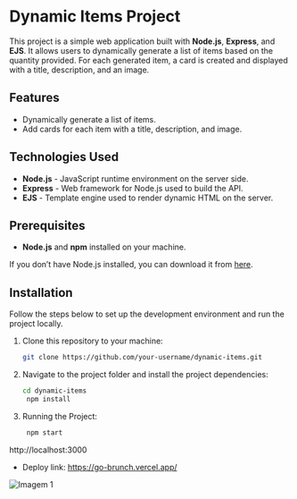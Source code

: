 # Dynamic Items Project

This project is a simple web application built with **Node.js**, **Express**, and **EJS**. It allows users to dynamically generate a list of items based on the quantity provided. For each generated item, a card is created and displayed with a title, description, and an image.

## Features

- Dynamically generate a list of items.
- Add cards for each item with a title, description, and image.

## Technologies Used

- **Node.js** - JavaScript runtime environment on the server side.
- **Express** - Web framework for Node.js used to build the API.
- **EJS** - Template engine used to render dynamic HTML on the server.

## Prerequisites

- **Node.js** and **npm** installed on your machine.

If you don’t have Node.js installed, you can download it from [here](https://nodejs.org/).

## Installation

Follow the steps below to set up the development environment and run the project locally.

1. Clone this repository to your machine:

   ```bash
   git clone https://github.com/your-username/dynamic-items.git


2. Navigate to the project folder and install the project dependencies:

   ```bash
   cd dynamic-items
    npm install

3. Running the Project:

   ```bash
    npm start

http://localhost:3000

- Deploy link: https://go-brunch.vercel.app/

![Imagem 1](./app.png)

